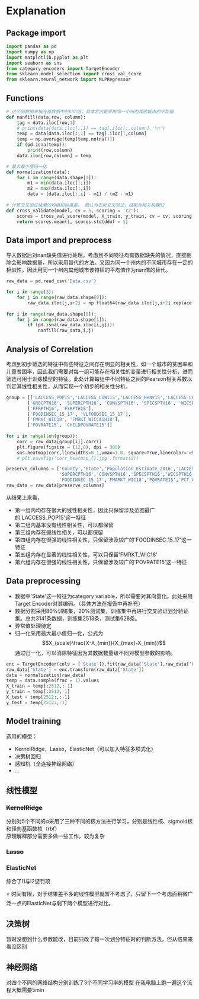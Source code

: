 # Explanation

## Package import

```python
import pandas as pd
import numpy as np
import matplotlib.pyplot as plt
import seaborn as sns
from category_encoders import TargetEncoder
from sklearn.model_selection import cross_val_score
from sklearn.neural_network import MLPRegressor
```
## Functions
```python
# 这个函数用来填充原数据中的nan值，具体方法是采用同一个州的其他城市的平均值
def nanfill(data,row, column):
    tag = data.iloc[row,1]
    # print(data[data.iloc[:,1] == tag].iloc[:,column],'\n')
    temp = data[data.iloc[:,1] == tag].iloc[:,column]
    temp = np.average(temp[temp.notna()])
    if (pd.isna(temp)):
        print(row,column)
    data.iloc[row,column] = temp

# 最大最小值归一化
def normalization(data):
    for i in range(data.shape[1]):
        m1 = min(data.iloc[:,i])
        m2 = max(data.iloc[:,i])
        data = (data.iloc[:,i] - m1) / (m2 - m1)
    
# 计算交叉验证结果的均值和标准差， 默认为五折交叉验证，结果为相关系数R2      
def cross_validate(model, cv = 5, scoring = 'r2'):
    scores = cross_val_score(model, X_train, y_train, cv = cv, scoring = scoring)
    return scores.mean(), scores.std(ddof = 1)
```
## Data import and preprocess
导入数据后对nan缺失值进行处理。考虑到不同特征均有数据缺失的情况，直接删除会影响数据量，所以采用替代的方法。又因为同一个州内的不同城市存在一定的相似性，因此用同一个州内其他城市该特征的平均值作为nan值的替代。
```python
raw_data = pd.read_csv('Data.csv')

for i in range(3):
    for j in range(raw_data.shape[0]):
        raw_data.iloc[j,i+2] = np.float64(raw_data.iloc[j,i+2].replace(',',''))
        
for i in range(raw_data.shape[0]):
    for j in range(raw_data.shape[1]):
        if (pd.isna(raw_data.iloc[i,j])):
            nanfill(raw_data,i,j)
```

## Analysis of Correlation
考虑到初步筛选的特征中有些特征之间存在明显的相关性，如一个城市的贫困率和儿童贫困率，因此我们需要对每一组可能存在相关性的变量进行相关性分析，进而筛选可用于训练模型的特征。此处计算每组中不同特征之间的Pearson相关系数以判定其线性相关性，从而实现一个初步的相关性分析。
```python
group = [['LACCESS_POP15','LACCESS_LOWI15','LACCESS_HHNV15','LACCESS_CHILD15','LACCESS_SENIORS15'],
        ['GROCPTH16', 'SUPERCPTH16', 'CONVSPTH16', 'SPECSPTH16', 'WICSPTH16'],
        ['FFRPTH16', 'FSRPTH16'],
        ['FOODINSEC_15_17', 'VLFOODSEC_15_17'],
        ['FMRKT_WIC18', 'FMRKT_WICCASH18'],
        ['POVRATE15', 'CHILDPOVRATE15']]
        
for i in range(len(group)):
    corr = raw_data[group[i]].corr()
    plt.figure(figsize = (12,8), dpi = 300)
    sns.heatmap(corr,linewidths=0.1,vmax=1.0, square=True,linecolor='white', annot=True)
    # plt.savefig('corr_heatmap_{}.jpg'.format(i))

preserve_columns = ['County','State','Population_Estimate_2016','LACCESS_POP15','GROCPTH16',
                    'SUPERCPTH16','CONVSPTH16','SPECSPTH16','WICSPTH16','FFRPTH16','FSRPTH16',
                    'FOODINSEC_15_17','FMARKT_WIC18','POVRATE15','PCT_WIC17']
raw_data = raw_data[preserve_columns]
```

从结果上来看，
- 第一组内均存在很大的线性相关性，因此只保留涉及范围最广的'LACCESS_POP15'这一特征
- 第二组内基本没有线性相关性，可以都保留
- 第三组内存在弱线性相关，可以都保留
- 第四组内存在很强的线性相关性，只保留涉及较广的'FOODINSEC_15_17'这一特征
- 第五组内存在显著的线性相关性，可以只保留'FMRKT_WIC18'
- 第六组内存在很强的线性相关性，只保留涉及较广的'POVRATE15'这一特征

## Data preprocessing
- 数据中'State'这一特征为category variable，所以需要对其向量化。此处采用Target Encoder对其编码。（具体方法在报告中再补充）
- 数据分割采用80%训练集，20%测试集，训练集中再进行交叉验证划分验证集。总共3141条数据，训练集2513条，测试集628条。
- 异常值处理待定  
- 归一化采用最大最小值归一化，公式为$$X_{scale}\frac{X-X_{min}}{X_{max}-X_{min}}$$通过归一化，可以消除特征因为其数据数量级不同对模型参数的影响。
```python
enc = TargetEncoder(cols = ['State']).fit(raw_data['State'],raw_data['PCT_WIC17'])
raw_data['State'] = enc.transform(raw_data['State'])
data = normalization(raw_data)
temp = data.sample(frac = 1).values
X_train = temp[:2512,:-1]
y_train = temp[:2512,-1]
X_test = temp[2512:,:-1]
y_test = temp[2512:,-1]
```

## Model training
选用的模型：
- KernelRidge，Lasso，ElasticNet（可以加入特征多项式化）
- 决策树回归
- 感知机（全连接神经网络）
- ...

## 线性模型

### ~~KernelRidge~~
分别对5个不同的$\alpha$采用了三种不同的核方法进行学习，分别是线性核、sigmoid核和径向基函数核（rbf）  
原理解释部分需要多做一些工作，较为复杂

### ~~Lasso~~



### ElasticNet

综合了l1与l2惩罚项

:star: 时间有限，对于结果差不多的线性模型就暂不考虑了，只留下一个考虑面稍微广泛一点的ElasticNet与剩下两个模型进行对比。

## 决策树
暂时没想到什么参数能改，目前只改了每一次划分特征时的判断方法，但从结果来看没区别
## 神经网络
对四个不同的网络结构分别训练了3个不同学习率的模型 
在我电脑上跑一遍这个流程大概需要5min